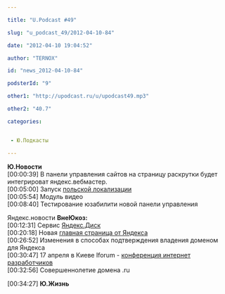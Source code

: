 ```yaml
---

title: "U.Podcast #49"

slug: "u_podcast_49/2012-04-10-84"

date: "2012-04-10 19:04:52"

author: "TERNOX"

id: "news_2012-04-10-84"

podsterId: "9"

other1: "http://upodcast.ru/u/upodcast49.mp3"

other2: "40.7"

categories:


 - Ю.Подкасты

---
```

**Ю.Новости**  
\[00:00:39\] В панели управления сайтов на страницу раскрутки будет интегрироват яндекс.вебмастер.  
\[00:05:00\] Запуск [польской локализации](http://www.ucoz.pl/)  
\[00:05:54\] Модуль видео  
\[00:08:40\] Тестирование юзабилити новой панели управления  
  
Яндекс.новости **ВнеЮкоз:**  
\[00:12:31\] Сервис [Яндекс.Диск](http://disk.yandex.ru/)  
\[00:20:18\] Новая [главная страница от Яндекса](http://new.yandex.ua/)  
\[00:26:52\] Изменения в способах подтверждения владения доменом для Яндекса  
\[00:30:47\] 17 апреля в Киеве Iforum - [конференция интернет разработчиков](http://iforum.ua/)  
\[00:32:56\] Совершеннолетие домена .ru  
  
\[00:34:27\] **Ю.Жизнь**